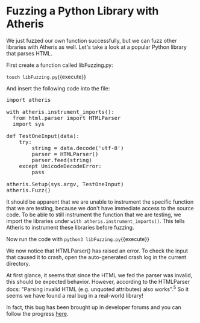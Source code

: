 # Fuzzing a Python Library with Atheris

We just fuzzed our own function successfully, but we can fuzz other libraries with Atheris as well. Let's take a look at a popular Python library that parses HTML.

First create a function called libFuzzing.py:

`touch libFuzzing.py`{{execute}}

And insert the following code into the file:

<pre class="file" data-filename="libFuzzing.py" data-target="replace">
import atheris

with atheris.instrument_imports():
  from html.parser import HTMLParser
  import sys

def TestOneInput(data):
    try:
        string = data.decode('utf-8')
        parser = HTMLParser()
        parser.feed(string)
    except UnicodeDecodeError:
        pass

atheris.Setup(sys.argv, TestOneInput)
atheris.Fuzz()
</pre>

It should be apparent that we are unable to instrument the specific function that we are testing, because we don't have immediate access to the source code. To be able to still instrument the function that we are testing, we import the libraries under `with atheris.instrument_imports()`. This tells Atheris to instrument these libraries before fuzzing.

Now run the code with `python3 libFuzzing.py`{{execute}}

We now notice that HTMLParser() has raised an error. To check the input that caused it to crash, open the auto-generated crash log in the current directory.

At first glance, it seems that since the HTML we fed the parser was invalid, this should be expected behavior. However, according to the HTMLParser docs: "Parsing invalid HTML (e.g. unquoted attributes) also works".<sup>5</sup> So it seems we have found a real bug in a real-world library!

In fact, this bug has been brought up in developer forums and you can follow the progress [here](https://bugs.python.org/issue32876).
